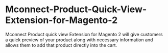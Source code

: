 # Mconnect-Product-Quick-View-Extension-for-Magento-2
Mconnect Product quick view Extension for Magento 2 will give customers a quick preview of your product along with necessary information and allows them to add that product directly into the cart.
